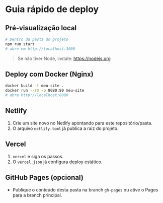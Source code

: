 # Guia rápido de deploy

## Pré-visualização local
```bash
# Dentro da pasta do projeto
npm run start
# abre em http://localhost:3000
```

> Se não tiver Node, instale: https://nodejs.org

## Deploy com Docker (Nginx)
```bash
docker build -t meu-site .
docker run --rm -p 8080:80 meu-site
# abra http://localhost:8080
```

## Netlify
1. Crie um site novo no Netlify apontando para este repositório/pasta.
2. O arquivo `netlify.toml` já publica a raiz do projeto.

## Vercel
1. `vercel` e siga os passos.
2. O `vercel.json` já configura deploy estático.

## GitHub Pages (opcional)
- Publique o conteúdo desta pasta na branch `gh-pages` ou ative o Pages para a branch principal.
